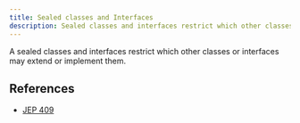 ```yaml
---
title: Sealed classes and Interfaces
description: Sealed classes and interfaces restrict which other classes or interfaces may extend or implement them.
---
```


A sealed classes and interfaces restrict which other classes or interfaces may extend or implement them.

## References
- [JEP 409](https://openjdk.org/jeps/409) 

